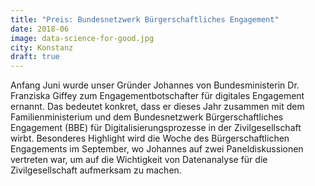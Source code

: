 ```yaml
---
title: "Preis: Bundesnetzwerk Bürgerschaftliches Engagement"
date: 2018-06
image: data-science-for-good.jpg
city: Konstanz
draft: true
---
```


Anfang Juni wurde unser Gründer Johannes von Bundesministerin Dr. Franziska Giffey zum Engagementbotschafter für digitales Engagement ernannt. Das bedeutet konkret, dass er dieses Jahr zusammen mit dem Familienministerium  und dem Bundesnetzwerk Bürgerschaftliches Engagement (BBE) für Digitalisierungsprozesse in der Zivilgesellschaft wirbt. Besonderes Highlight wird die Woche des Bürgerschaftlichen Engagements im September, wo Johannes auf zwei Paneldiskussionen vertreten war, um auf die Wichtigkeit von Datenanalyse für die Zivilgesellschaft aufmerksam zu machen.
